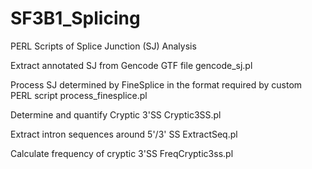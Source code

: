 # SF3B1_Splicing
PERL Scripts of Splice Junction (SJ) Analysis

Extract annotated SJ from Gencode GTF file 
gencode_sj.pl		

Process SJ determined by FineSplice in the format required by custom PERL script
process_finesplice.pl

Determine and quantify Cryptic 3'SS
Cryptic3SS.pl		

Extract intron sequences around 5'/3' SS
ExtractSeq.pl	

Calculate frequency of cryptic 3'SS
FreqCryptic3ss.pl	
